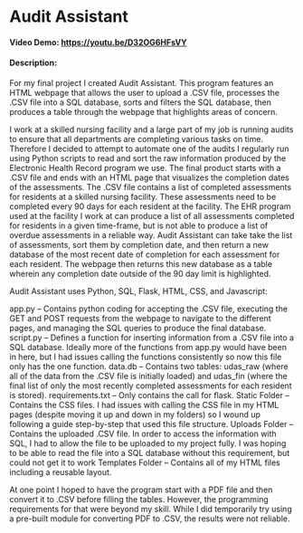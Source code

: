 # Audit Assistant
#### Video Demo:  <https://youtu.be/D32OG6HFsVY>
#### Description:
For my final project I created Audit Assistant. This program features an HTML webpage that allows the user to upload a .CSV file, processes the .CSV file into a SQL database, sorts and filters the SQL database, then produces a table through the webpage that highlights areas of concern.

I work at a skilled nursing facility and a large part of my job is running audits to ensure that all departments are completing various tasks on time. Therefore I decided to attempt to automate one of the audits I regularly run using Python scripts to read and sort the raw information produced by the Electronic Health Record program we use. The final product starts with a .CSV file and ends with an HTML page that visualizes the completion dates of the assessments. The .CSV file contains a list of completed assessments for residents at a skilled nursing facility. These assessments need to be completed every 90 days for each resident at the facility. The EHR program used at the facility I work at can produce a list of all assessments completed for residents in a given time-frame, but is not able to produce a list of overdue assessments in a reliable way. Audit Assistant can take take the list of assessments, sort them by completion date, and then return a new database of the most recent date of completion for each assessment for each resident. The webpage then returns this new database as a table wherein any completion date outside of the 90 day limit is highlighted.

Audit Assistant uses Python, SQL, Flask, HTML, CSS, and Javascript:

app.py – Contains python coding for accepting the .CSV file, executing the GET and POST requests from the webpage to navigate to the different pages, and managing the SQL queries to produce the final database.
script.py – Defines a function for inserting information from a .CSV file into a SQL database. Ideally more of the functions from app.py would have been in here, but I had issues calling the functions consistently so now this file only has the one function.
data.db – Contains two tables: udas_raw (where all of the data from the .CSV file is initially loaded) and udas_fin (where the final list of only the most recently completed assessments for each resident is stored).
requirements.txt – Only contains the call for flask.
Static Folder – Contains the CSS files. I had issues with calling the CSS file in my HTML pages (despite moving it up and down in my folders) so I wound up following a guide step-by-step that used this file structure.
Uploads Folder – Contains the uploaded .CSV file. In order to access the information with SQL, I had to allow the file to be uploaded to my project fully. I was hoping to be able to read the file into a SQL database without this requirement, but could not get it to work
Templates Folder – Contains all of my HTML files including a reusable layout.

At one point I hoped to have the program start with a PDF file and then convert it to .CSV before filling the tables. However, the programming requirements for that were beyond my skill. While I did temporarily try using a pre-built module for converting PDF to .CSV, the results were not reliable.
